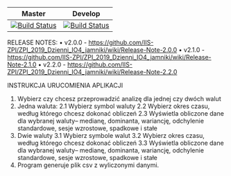 Master | Develop
------------ | -------------
[![Build Status](https://travis-ci.org/IIS-ZPI/ZPI_2019_Dzienni_IO4_jamniki.svg?branch=master)](https://travis-ci.org/IIS-ZPI/ZPI_2019_Dzienni_IO4_jamniki) | [![Build Status](https://travis-ci.org/IIS-ZPI/ZPI_2019_Dzienni_IO4_jamniki.svg?branch=develop)](https://travis-ci.org/IIS-ZPI/ZPI_2019_Dzienni_IO5_jamniki)

RELEASE NOTES:
•	v2.0.0  - https://github.com/IIS-ZPI/ZPI_2019_Dzienni_IO4_jamniki/wiki/Release-Note-2.0.0
•	v2.1.0 - https://github.com/IIS-ZPI/ZPI_2019_Dzienni_IO4_jamniki/wiki/Release-Note-2.1.0
•	v2.2.0 - https://github.com/IIS-ZPI/ZPI_2019_Dzienni_IO4_jamniki/wiki/Release-Note-2.2.0

INSTRUKCJA URUCOMIENIA APLIKACJI
1.	Wybierz czy chcesz przeprowadzić analizę dla jednej czy dwóch walut
2.	Jedna waluta:
  2.1	Wybierz symbol waluty
  2.2	Wybierz okres czasu, według którego chcesz dokonać obliczeń
  2.3	Wyświetla obliczone dane dla wybranej waluty– medianę, dominanta, wariancję, odchylenie standardowe, sesje wzrostowe, spadkowe i      stałe
3.	Dwie waluty
  3.1	Wybierz symbole walut
  3.2	Wybierz okres czasu, według którego chcesz dokonać obliczeń
  3.3	Wyświetla obliczone dane dla wybranej waluty– medianę, dominanta, wariancję, odchylenie standardowe, sesje wzrostowe, spadkowe i stałe 
4.	Program generuje plik csv z wyliczonymi danymi.

